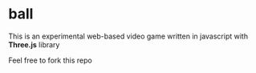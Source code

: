 # ball

This is an experimental web-based video game written in javascript with <b>Three.js</b> library

Feel free to fork this repo
